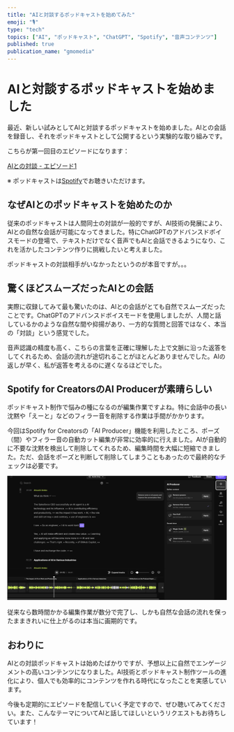 ```yaml
---
title: "AIと対談するポッドキャストを始めてみた"
emoji: "🎙️"
type: "tech" 
topics: ["AI", "ポッドキャスト", "ChatGPT", "Spotify", "音声コンテンツ"]
published: true
publication_name: "gmomedia"
---
```


# AIと対談するポッドキャストを始めました

最近、新しい試みとしてAIと対談するポッドキャストを始めました。AIとの会話を録音し、それをポッドキャストとして公開するという実験的な取り組みです。

こちらが第一回目のエピソードになります：

[AIとの対談 - エピソード1](https://open.spotify.com/episode/64159HWgNxo4v2BcMHpzt9?si=64073371448b4342)

※ ポッドキャストは[Spotify](https://open.spotify.com/episode/64159HWgNxo4v2BcMHpzt9?si=64073371448b4342)でお聴きいただけます。

## なぜAIとのポッドキャストを始めたのか

従来のポッドキャストは人間同士の対談が一般的ですが、AI技術の発展により、AIとの自然な会話が可能になってきました。特にChatGPTのアドバンスドボイスモードの登場で、テキストだけでなく音声でもAIと会話できるようになり、これを活かしたコンテンツ作りに挑戦したいと考えました。

ポッドキャストの対談相手がいなかったというのが本音ですが。。。

## 驚くほどスムーズだったAIとの会話

実際に収録してみて最も驚いたのは、AIとの会話がとても自然でスムーズだったことです。ChatGPTのアドバンスドボイスモードを使用しましたが、人間と話しているかのような自然な間や抑揚があり、一方的な質問と回答ではなく、本当の「対談」という感覚でした。

音声認識の精度も高く、こちらの言葉を正確に理解した上で文脈に沿った返答をしてくれるため、会話の流れが途切れることがほとんどありませんでした。AIの返しが早く、私が返答を考えるのに遅くなるほどでした。

## Spotify for CreatorsのAI Producerが素晴らしい

ポッドキャスト制作で悩みの種になるのが編集作業ですよね。特に会話中の長い沈黙や「えーと」などのフィラー音を削除する作業は手間がかかります。

今回はSpotify for Creatorsの「AI Producer」機能を利用したところ、ポーズ（間）やフィラー音の自動カット編集が非常に効率的に行えました。AIが自動的に不要な沈黙を検出して削除してくれるため、編集時間を大幅に短縮できました。ただ、会話をポーズと判断して削除してしまうこともあったので最終的なチェックは必要です。

![Spotify for Creatorsの編集画面](/images/ai-podcast/spotify.png)

従来なら数時間かかる編集作業が数分で完了し、しかも自然な会話の流れを保ったままきれいに仕上がるのは本当に画期的です。

## おわりに

AIとの対談ポッドキャストは始めたばかりですが、予想以上に自然でエンゲージメントの高いコンテンツになりました。AI技術とポッドキャスト制作ツールの進化により、個人でも効率的にコンテンツを作れる時代になったことを実感しています。

今後も定期的にエピソードを配信していく予定ですので、ぜひ聴いてみてください。また、こんなテーマについてAIと話してほしいというリクエストもお待ちしています！
